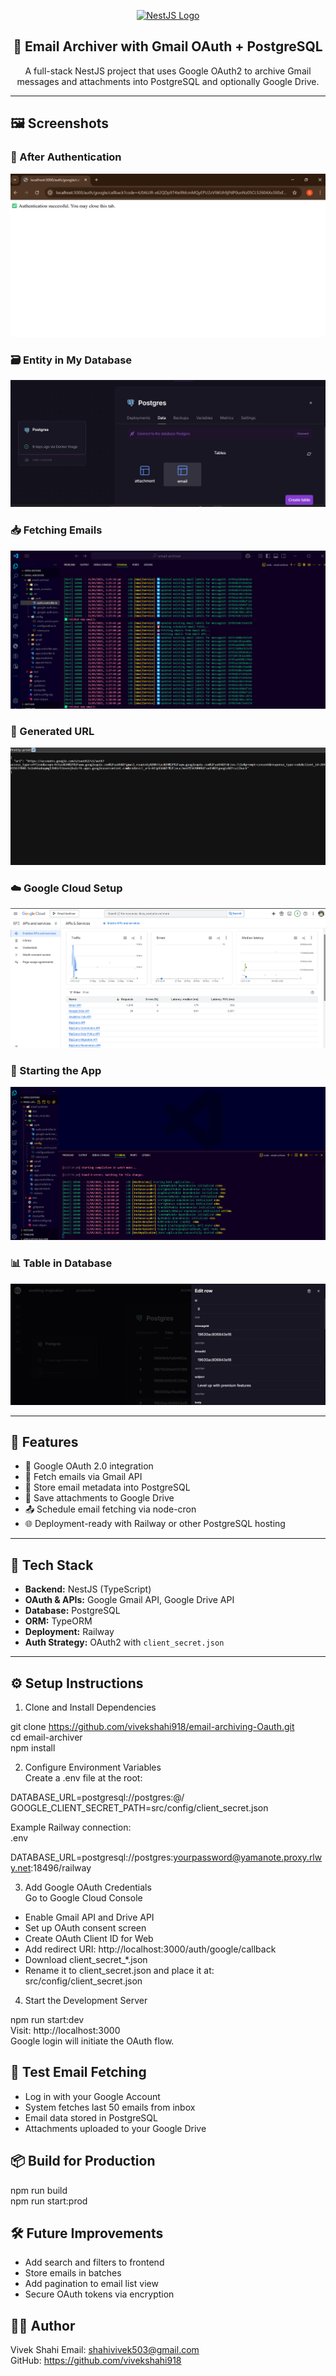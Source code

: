 <p align="center">
  <a href="https://nestjs.com/" target="blank">
    <img src="https://nestjs.com/img/logo-small.svg" width="120" alt="NestJS Logo" />
  </a>
</p>

<h2 align="center">📧 Email Archiver with Gmail OAuth + PostgreSQL</h2>

<p align="center">
  A full-stack NestJS project that uses Google OAuth2 to archive Gmail messages and attachments into PostgreSQL and optionally Google Drive.
</p>

---


## 🖼️ Screenshots

### 🔐 After Authentication
![After Authentication](screenshots/after-authentication.png)

### 🗃️ Entity in My Database
![Entity in My Database](screenshots/entity-in-db.png)

### 📥 Fetching Emails
![Fetching Emails](screenshots/fetching-emails.png)

### 🔗 Generated URL
![Generated URL](screenshots/generated-url.png)

### ☁️ Google Cloud Setup
![Google Cloud](screenshots/google-cloud.png)

### 🚀 Starting the App
![Starting App](screenshots/starting-app.png)

### 📊 Table in Database
![Table in Database](screenshots/table-in-database.png)

---

## 📌 Features

- 🔐 Google OAuth 2.0 integration
- 📩 Fetch emails via Gmail API
- 💾 Store email metadata into PostgreSQL
- 📎 Save attachments to Google Drive
- 📤 Schedule email fetching via node-cron
- 🌐 Deployment-ready with Railway or other PostgreSQL hosting

---

## 🚀 Tech Stack

- **Backend:** NestJS (TypeScript)
- **OAuth & APIs:** Google Gmail API, Google Drive API
- **Database:** PostgreSQL
- **ORM:** TypeORM
- **Deployment:** Railway
- **Auth Strategy:** OAuth2 with `client_secret.json`

---


## ⚙️ Setup Instructions

1. Clone and Install Dependencies

git clone https://github.com/vivekshahi918/email-archiving-Oauth.git  
cd email-archiver  
npm install

2. Configure Environment Variables  
Create a .env file at the root:

DATABASE_URL=postgresql://postgres:@/  
GOOGLE_CLIENT_SECRET_PATH=src/config/client_secret.json  

Example Railway connection:  
.env

DATABASE_URL=postgresql://postgres:yourpassword@yamanote.proxy.rlwy.net:18496/railway

3. Add Google OAuth Credentials  
Go to Google Cloud Console

- Enable Gmail API and Drive API  
- Set up OAuth consent screen  
- Create OAuth Client ID for Web  
- Add redirect URI: http://localhost:3000/auth/google/callback  
- Download client_secret_*.json  
- Rename it to client_secret.json and place it at:  
  src/config/client_secret.json

4. Start the Development Server

npm run start:dev  
Visit: http://localhost:3000  
Google login will initiate the OAuth flow.

## 🧪 Test Email Fetching

- Log in with your Google Account  
- System fetches last 50 emails from inbox  
- Email data stored in PostgreSQL  
- Attachments uploaded to your Google Drive

## 📦 Build for Production

npm run build  
npm run start:prod

## 🛠️ Future Improvements

- Add search and filters to frontend  
- Store emails in batches  
- Add pagination to email list view  
- Secure OAuth tokens via encryption

## 👨‍💻 Author

Vivek Shahi
Email: shahivivek503@gmail.com  
GitHub: https://github.com/vivekshahi918

